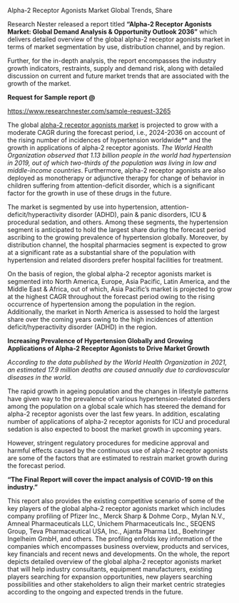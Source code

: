 ﻿Alpha-2 Receptor Agonists Market Global Trends, Share

Research Nester released a report titled **“Alpha-2 Receptor Agonists Market: Global Demand Analysis & Opportunity Outlook 2036”** which delivers detailed overview of the global alpha-2 receptor agonists market in terms of market segmentation by use, distribution channel, and by region. 

Further, for the in-depth analysis, the report encompasses the industry growth indicators, restraints, supply and demand risk, along with detailed discussion on current and future market trends that are associated with the growth of the market.

**Request for Sample report @**

<https://www.researchnester.com/sample-request-3265> 

The global [alpha-2 receptor agonists market](https://www.researchnester.com/reports/alpha-2-receptor-agonists-market/3265) is projected to grow with a moderate CAGR during the forecast period, i.e., 2024-2036 on account of the rising number of incidences of hypertension worldwide** and the growth in applications of alpha-2 receptor agonists. *The World Health Organization observed that 1.13 billion people in the world had hypertension in 2019, out of which two-thirds of the population was living in low and middle-income countries*. Furthermore, alpha-2 receptor agonists are also deployed as monotherapy or adjunctive therapy for change of behavior in children suffering from attention-deficit disorder, which is a significant factor for the growth in use of these drugs in the future.

The market is segmented by use into hypertension, attention-deficit/hyperactivity disorder (ADHD), pain & panic disorders, ICU & procedural sedation, and others. Among these segments, the hypertension segment is anticipated to hold the largest share during the forecast period ascribing to the growing prevalence of hypertension globally. Moreover, by distribution channel, the hospital pharmacies segment is expected to grow at a significant rate as a substantial share of the population with hypertension and related disorders prefer hospital facilities for treatment.

On the basis of region, the global alpha-2 receptor agonists market is segmented into North America, Europe, Asia Pacific, Latin America, and the Middle East & Africa, out of which, Asia Pacific’s market is projected to grow at the highest CAGR throughout the forecast period owing to the rising occurrence of hypertension among the population in the region. Additionally, the market in North America is assessed to hold the largest share over the coming years owing to the high incidences of attention deficit/hyperactivity disorder (ADHD) in the region. 

**Increasing Prevalence of Hypertension Globally and** **Growing Applications of Alpha-2 Receptor Agonists to Drive Market Growth**

*According to the data published by the World Health Organization in 2021, an estimated 17.9 million deaths are caused annually due to cardiovascular diseases in the world.* 

The rapid growth in ageing population and the changes in lifestyle patterns have given way to the prevalence of various hypertension-related disorders among the population on a global scale which has steered the demand for alpha-2 receptor agonists over the last few years. In addition, escalating number of applications of alpha-2 receptor agonists for ICU and procedural sedation is also expected to boost the market growth in upcoming years. 

However, stringent regulatory procedures for medicine approval and harmful effects caused by the continuous use of alpha-2 receptor agonists are some of the factors that are estimated to restrain market growth during the forecast period.

**“The Final Report will cover the impact analysis of COVID-19 on this industry.”**

This report also provides the existing competitive scenario of some of the key players of the global alpha-2 receptor agonists market which includes company profiling of Pfizer Inc., Merck Sharp & Dohme Corp., Mylan N.V., Amneal Pharmaceuticals LLC, Unichem Pharmaceuticals Inc., SEQENS Group, Teva Pharmaceutical USA, Inc., Ajanta Pharma Ltd., Boehringer Ingelheim GmbH, and others. The profiling enfolds key information of the companies which encompasses business overview, products and services, key financials and recent news and developments. On the whole, the report depicts detailed overview of the global alpha-2 receptor agonists market that will help industry consultants, equipment manufacturers, existing players searching for expansion opportunities, new players searching possibilities and other stakeholders to align their market centric strategies according to the ongoing and expected trends in the future.

